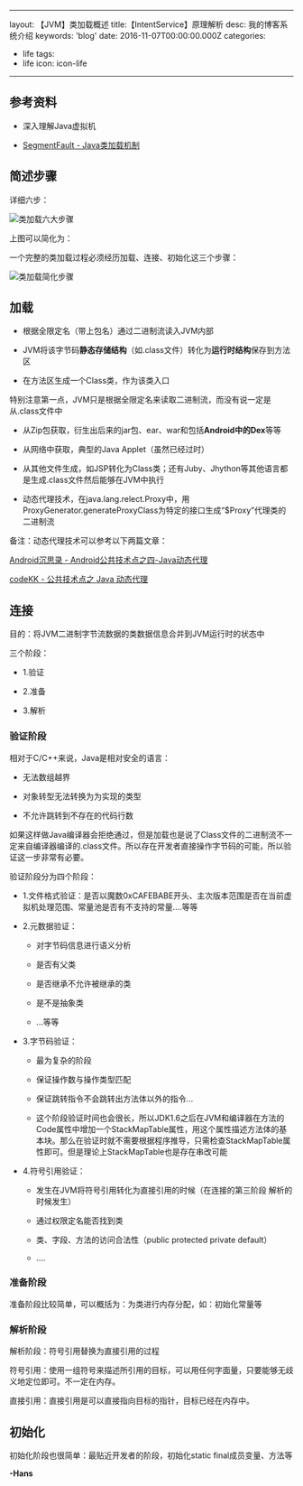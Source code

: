 
---
layout: 【JVM】类加载概述
title:【IntentService】原理解析
desc: 我的博客系统介绍
keywords: 'blog'
date: 2016-11-07T00:00:00.000Z
categories:
- life
tags:
- life
icon: icon-life
---
<!-- more -->
## 参考资料

* 深入理解Java虚拟机

* [SegmentFault - Java类加载机制](https://segmentfault.com/a/1190000004597758)

## 简述步骤

详细六步：

![类加载六大步骤](http://p1.bpimg.com/567571/b722b1616255bbdf.png)

上图可以简化为：

一个完整的类加载过程必须经历加载、连接、初始化这三个步骤：

![类加载简化步骤](http://p1.bpimg.com/567571/60fc57b67d71525f.png)

## 加载

* 根据全限定名（带上包名）通过二进制流读入JVM内部

* JVM将该字节码**静态存储结构**（如.class文件）转化为**运行时结构**保存到方法区

* 在方法区生成一个Class类，作为该类入口



特别注意第一点，JVM只是根据全限定名来读取二进制流，而没有说一定是从.class文件中

* 从Zip包获取，衍生出后来的jar包、ear、war和包括**Android中的Dex**等等

* 从网络中获取，典型的Java Applet（虽然已经过时）

* 从其他文件生成，如JSP转化为Class类；还有Juby、Jhython等其他语言都是生成.class文件然后能够在JVM中执行

* 动态代理技术，在java.lang.relect.Proxy中，用ProxyGenerator.generateProxyClass为特定的接口生成“$Proxy”代理类的二进制流



备注：动态代理技术可以参考以下两篇文章：

[Android沉思录 - Android公共技术点之四-Java动态代理](http://yeungeek.com/2016/05/19/Android%E5%85%AC%E5%85%B1%E6%8A%80%E6%9C%AF%E7%82%B9%E4%B9%8B%E5%9B%9B-Java%E5%8A%A8%E6%80%81%E4%BB%A3%E7%90%86/)

[codeKK - 公共技术点之 Java 动态代理](http://p.codekk.com/blogs/detail/54cfab086c4761e5001b253d)



## 连接

目的：将JVM二进制字节流数据的类数据信息合并到JVM运行时的状态中

三个阶段：

* 1.验证

* 2.准备

* 3.解析



### 验证阶段

相对于C/C++来说，Java是相对安全的语言：

* 无法数组越界

* 对象转型无法转换为为实现的类型

* 不允许跳转到不存在的代码行数

如果这样做Java编译器会拒绝通过，但是加载也是说了Class文件的二进制流不一定来自编译器编译的.class文件。所以存在开发者直接操作字节码的可能，所以验证这一步非常有必要。



验证阶段分为四个阶段：

* 1.文件格式验证：是否以魔数0xCAFEBABE开头、主次版本范围是否在当前虚拟机处理范围、常量池是否有不支持的常量....等等

* 2.元数据验证：

    * 对字节码信息进行语义分析

    * 是否有父类

    * 是否继承不允许被继承的类

    * 是不是抽象类

    * ...等等

* 3.字节码验证：

    * 最为复杂的阶段

    * 保证操作数与操作类型匹配

    * 保证跳转指令不会跳转出方法体以外的指令...  

    * 这个阶段验证时间也会很长，所以JDK1.6之后在JVM和编译器在方法的Code属性中增加一个StackMapTable属性，用这个属性描述方法体的基本块。那么在验证时就不需要根据程序推导，只需检查StackMapTable属性即可。但是理论上StackMapTable也是存在串改可能

* 4.符号引用验证：

    * 发生在JVM将符号引用转化为直接引用的时候（在连接的第三阶段 解析的时候发生）

    * 通过权限定名能否找到类

    * 类、字段、方法的访问合法性（public protected private default）

    * ....

### 准备阶段

准备阶段比较简单，可以概括为：为类进行内存分配，如：初始化常量等



### 解析阶段

解析阶段：符号引用替换为直接引用的过程

符号引用：使用一组符号来描述所引用的目标，可以用任何字面量，只要能够无歧义地定位即可。不一定在内存。

直接引用：直接引用是可以直接指向目标的指针，目标已经在内存中。

## 初始化

初始化阶段也很简单：最贴近开发者的阶段，初始化static final成员变量、方法等



**-Hans**
